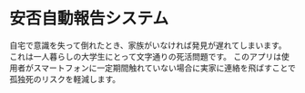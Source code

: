 # 安否自動報告システム

自宅で意識を失って倒れたとき、家族がいなければ発見が遅れてしまいます。
これは一人暮らしの大学生にとって文字通りの死活問題です。
このアプリは使用者がスマートフォンに一定期間触れていない場合に実家に連絡を飛ばすことで孤独死のリスクを軽減します。
